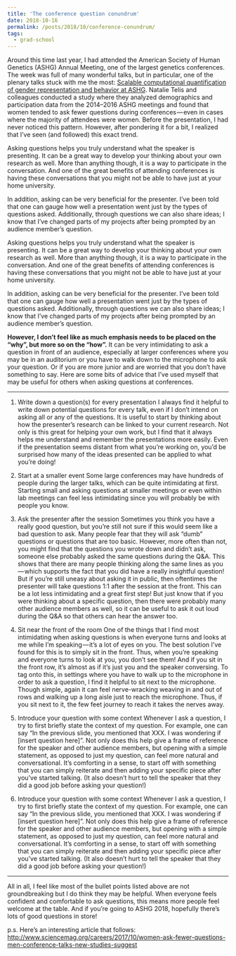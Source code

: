 ```yaml
---
title: 'The conference question conundrum'
date: 2018-10-16
permalink: /posts/2018/10/conference-conundrum/
tags:
  - grad-school
---
```


Around this time last year, I had attended the American Society of Human Genetics (ASHG) Annual Meeting, one of the largest genetics conferences. The week was full of many wonderful talks, but in particular, one of the plenary talks stuck with me the most: [Scalable computational quantification of gender representation and behavior at ASHG](https://ep70.eventpilotadmin.com/web/page.php?page=IntHtml&project=ASHG17&id=170122608). Natalie Telis and colleagues conducted a study where they analyzed demographics and participation data from the 2014–2016 ASHG meetings and found that women tended to ask fewer questions during conferences — even in cases where the majority of attendees were women. Before the presentation, I had never noticed this pattern. However, after pondering it for a bit, I realized that I’ve seen (and followed) this exact trend.

Asking questions helps you truly understand what the speaker is presenting. It can be a great way to develop your thinking about your own research as well. More than anything though, it is a way to participate in the conversation. And one of the great benefits of attending conferences is having these conversations that you might not be able to have just at your home university.

In addition, asking can be very beneficial for the presenter. I’ve been told that one can gauge how well a presentation went just by the types of questions asked. Additionally, through questions we can also share ideas; I know that I’ve changed parts of my projects after being prompted by an audience member’s question.

Asking questions helps you truly understand what the speaker is presenting. It can be a great way to develop your thinking about your own research as well. More than anything though, it is a way to participate in the conversation. And one of the great benefits of attending conferences is having these conversations that you might not be able to have just at your home university.

In addition, asking can be very beneficial for the presenter. I’ve been told that one can gauge how well a presentation went just by the types of questions asked. Additionally, through questions we can also share ideas; I know that I’ve changed parts of my projects after being prompted by an audience member’s question.

**However, I don’t feel like as much emphasis needs to be placed on the “why”, but more so on the “how”.** It can be very intimidating to ask a question in front of an audience, especially at larger conferences where you may be in an auditorium or you have to walk down to the microphone to ask your question. Or if you are more junior and are worried that you don’t have something to say. Here are some bits of advice that I’ve used myself that may be useful for others when asking questions at conferences.

---

1. Write down a question(s) for every presentation
I always find it helpful to write down potential questions for every talk, even if I don’t intend on asking all or any of the questions. It is useful to start by thinking about how the presenter’s research can be linked to your current research. Not only is this great for helping your own work, but I find that it always helps me understand and remember the presentations more easily. Even if the presentation seems distant from what you’re working on, you’d be surprised how many of the ideas presented can be applied to what you’re doing!

2. Start at a smaller event
Some large conferences may have hundreds of people during the larger talks, which can be quite intimidating at first. Starting small and asking questions at smaller meetings or even within lab meetings can feel less intimidating since you will probably be with people you know.

3. Ask the presenter after the session
Sometimes you think you have a really good question, but you’re still not sure if this would seem like a bad question to ask. Many people fear that they will ask “dumb” questions or questions that are too basic. However, more often than not, you might find that the questions you wrote down and didn’t ask, someone else probably asked the same questions during the Q&A. This shows that there are many people thinking along the same lines as you — which supports the fact that you did have a really insightful question! But if you’re still uneasy about asking it in public, then oftentimes the presenter will take questions 1:1 after the session at the front. This can be a lot less intimidating and a great first step! But just know that if you were thinking about a specific question, then there were probably many other audience members as well, so it can be useful to ask it out loud during the Q&A so that others can hear the answer too.

4. Sit near the front of the room
One of the things that I find most intimidating when asking questions is when everyone turns and looks at me while I’m speaking — it’s a lot of eyes on you. The best solution I’ve found for this is to simply sit in the front. Thus, when you’re speaking and everyone turns to look at you, you don’t see them! And if you sit in the front row, it’s almost as if it’s just you and the speaker conversing. To tag onto this, in settings where you have to walk up to the microphone in order to ask a question, I find it helpful to sit next to the microphone. Though simple, again it can feel nerve-wracking weaving in and out of rows and walking up a long aisle just to reach the microphone. Thus, if you sit next to it, the few feet journey to reach it takes the nerves away.

5. Introduce your question with some context
Whenever I ask a question, I try to first briefly state the context of my question. For example, one can say “In the previous slide, you mentioned that XXX. I was wondering if [insert question here]”. Not only does this help give a frame of reference for the speaker and other audience members, but opening with a simple statement, as opposed to just my question, can feel more natural and conversational. It’s comforting in a sense, to start off with something that you can simply reiterate and then adding your specific piece after you’ve started talking. (It also doesn’t hurt to tell the speaker that they did a good job before asking your question!)

5. Introduce your question with some context
Whenever I ask a question, I try to first briefly state the context of my question. For example, one can say “In the previous slide, you mentioned that XXX. I was wondering if [insert question here]”. Not only does this help give a frame of reference for the speaker and other audience members, but opening with a simple statement, as opposed to just my question, can feel more natural and conversational. It’s comforting in a sense, to start off with something that you can simply reiterate and then adding your specific piece after you’ve started talking. (It also doesn’t hurt to tell the speaker that they did a good job before asking your question!)

--- 

All in all, I feel like most of the bullet points listed above are not groundbreaking but I do think they may be helpful. When everyone feels confident and comfortable to ask questions, this means more people feel welcome at the table. And if you’re going to ASHG 2018, hopefully there’s lots of good questions in store!

p.s. Here’s an interesting article that follows: http://www.sciencemag.org/careers/2017/10/women-ask-fewer-questions-men-conference-talks-new-studies-suggest
